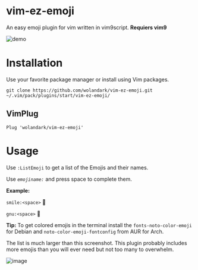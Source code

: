 # vim-ez-emoji
An easy emoji plugin for vim written in vim9script.
**Requiers vim9**

![demo](https://github.com/wolandark/vim-ez-emoji/assets/107309764/39010048-2573-417d-960c-f089fea5bef7)

# Installation
Use your favorite package manager or install using Vim packages.

```
git clone https://github.com/wolandark/vim-ez-emoji.git ~/.vim/pack/plugins/start/vim-ez-emoji/
```

## VimPlug
```
Plug 'wolandark/vim-ez-emoji'
```

# Usage
Use `:ListEmoji` to get a list of the Emojis and their names.

Use _`emojiname:`_ and press space to complete them.

__Example:__ 

`smile:<space>` 🙂

`gnu:<space>` 🐃

__Tip:__
To get colored emojis in the terminal install the `fonts-noto-color-emoji` for Debian  and `noto-color-emoji-fontconfig` from AUR for Arch.

The list is much larger than this screenshot. This plugin probably includes more emojis than you will ever need but not too many to overwhelm.

![image](https://github.com/wolandark/vim-ez-emoji/assets/107309764/973d150b-5d09-474e-942d-d561f08b1b5c)
